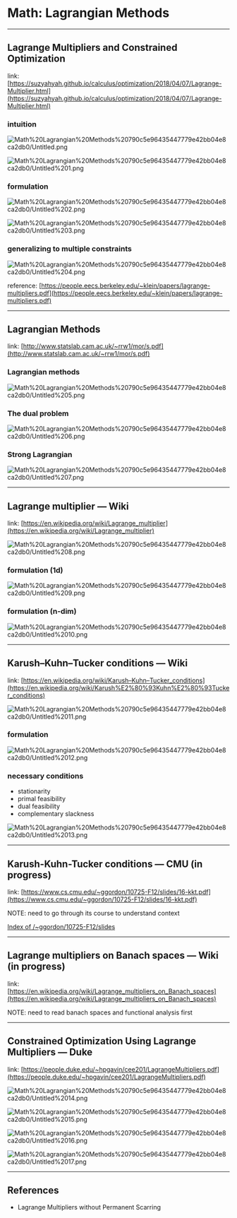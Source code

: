 # Math: Lagrangian Methods

---

## Lagrange Multipliers and Constrained Optimization

link: [https://suzyahyah.github.io/calculus/optimization/2018/04/07/Lagrange-Multiplier.html](https://suzyahyah.github.io/calculus/optimization/2018/04/07/Lagrange-Multiplier.html)

### intuition

![Math%20Lagrangian%20Methods%20790c5e96435447779e42bb04e8ca2db0/Untitled.png](Math%20Lagrangian%20Methods%20790c5e96435447779e42bb04e8ca2db0/Untitled.png)

![Math%20Lagrangian%20Methods%20790c5e96435447779e42bb04e8ca2db0/Untitled%201.png](Math%20Lagrangian%20Methods%20790c5e96435447779e42bb04e8ca2db0/Untitled%201.png)

### formulation

![Math%20Lagrangian%20Methods%20790c5e96435447779e42bb04e8ca2db0/Untitled%202.png](Math%20Lagrangian%20Methods%20790c5e96435447779e42bb04e8ca2db0/Untitled%202.png)

![Math%20Lagrangian%20Methods%20790c5e96435447779e42bb04e8ca2db0/Untitled%203.png](Math%20Lagrangian%20Methods%20790c5e96435447779e42bb04e8ca2db0/Untitled%203.png)

### generalizing to multiple constraints

![Math%20Lagrangian%20Methods%20790c5e96435447779e42bb04e8ca2db0/Untitled%204.png](Math%20Lagrangian%20Methods%20790c5e96435447779e42bb04e8ca2db0/Untitled%204.png)

reference: [https://people.eecs.berkeley.edu/~klein/papers/lagrange-multipliers.pdf](https://people.eecs.berkeley.edu/~klein/papers/lagrange-multipliers.pdf)

---

## Lagrangian Methods

link: [http://www.statslab.cam.ac.uk/~rrw1/mor/s.pdf](http://www.statslab.cam.ac.uk/~rrw1/mor/s.pdf) 

### Lagrangian methods

![Math%20Lagrangian%20Methods%20790c5e96435447779e42bb04e8ca2db0/Untitled%205.png](Math%20Lagrangian%20Methods%20790c5e96435447779e42bb04e8ca2db0/Untitled%205.png)

### The dual problem

![Math%20Lagrangian%20Methods%20790c5e96435447779e42bb04e8ca2db0/Untitled%206.png](Math%20Lagrangian%20Methods%20790c5e96435447779e42bb04e8ca2db0/Untitled%206.png)

### Strong Lagrangian

![Math%20Lagrangian%20Methods%20790c5e96435447779e42bb04e8ca2db0/Untitled%207.png](Math%20Lagrangian%20Methods%20790c5e96435447779e42bb04e8ca2db0/Untitled%207.png)

---

## Lagrange multiplier — Wiki

link: [https://en.wikipedia.org/wiki/Lagrange_multiplier](https://en.wikipedia.org/wiki/Lagrange_multiplier)

![Math%20Lagrangian%20Methods%20790c5e96435447779e42bb04e8ca2db0/Untitled%208.png](Math%20Lagrangian%20Methods%20790c5e96435447779e42bb04e8ca2db0/Untitled%208.png)

### formulation (1d)

![Math%20Lagrangian%20Methods%20790c5e96435447779e42bb04e8ca2db0/Untitled%209.png](Math%20Lagrangian%20Methods%20790c5e96435447779e42bb04e8ca2db0/Untitled%209.png)

### formulation (n-dim)

![Math%20Lagrangian%20Methods%20790c5e96435447779e42bb04e8ca2db0/Untitled%2010.png](Math%20Lagrangian%20Methods%20790c5e96435447779e42bb04e8ca2db0/Untitled%2010.png)

---

## Karush–Kuhn–Tucker conditions — Wiki

link: [https://en.wikipedia.org/wiki/Karush–Kuhn–Tucker_conditions](https://en.wikipedia.org/wiki/Karush%E2%80%93Kuhn%E2%80%93Tucker_conditions)

![Math%20Lagrangian%20Methods%20790c5e96435447779e42bb04e8ca2db0/Untitled%2011.png](Math%20Lagrangian%20Methods%20790c5e96435447779e42bb04e8ca2db0/Untitled%2011.png)

### formulation

![Math%20Lagrangian%20Methods%20790c5e96435447779e42bb04e8ca2db0/Untitled%2012.png](Math%20Lagrangian%20Methods%20790c5e96435447779e42bb04e8ca2db0/Untitled%2012.png)

### necessary conditions

- stationarity
- primal feasibility
- dual feasibility
- complementary slackness

![Math%20Lagrangian%20Methods%20790c5e96435447779e42bb04e8ca2db0/Untitled%2013.png](Math%20Lagrangian%20Methods%20790c5e96435447779e42bb04e8ca2db0/Untitled%2013.png)

---

## Karush-Kuhn-Tucker conditions — CMU (in progress)

link: [https://www.cs.cmu.edu/~ggordon/10725-F12/slides/16-kkt.pdf](https://www.cs.cmu.edu/~ggordon/10725-F12/slides/16-kkt.pdf) 

NOTE: need to go through its course to understand context  

[Index of /~ggordon/10725-F12/slides](https://www.cs.cmu.edu/~ggordon/10725-F12/slides/)

---

## Lagrange multipliers on Banach spaces — Wiki (in progress)

link: [https://en.wikipedia.org/wiki/Lagrange_multipliers_on_Banach_spaces](https://en.wikipedia.org/wiki/Lagrange_multipliers_on_Banach_spaces)

NOTE: need to read banach spaces and functional analysis first 

---

## Constrained Optimization Using Lagrange Multipliers — Duke

link: [https://people.duke.edu/~hpgavin/cee201/LagrangeMultipliers.pdf](https://people.duke.edu/~hpgavin/cee201/LagrangeMultipliers.pdf) 

![Math%20Lagrangian%20Methods%20790c5e96435447779e42bb04e8ca2db0/Untitled%2014.png](Math%20Lagrangian%20Methods%20790c5e96435447779e42bb04e8ca2db0/Untitled%2014.png)

![Math%20Lagrangian%20Methods%20790c5e96435447779e42bb04e8ca2db0/Untitled%2015.png](Math%20Lagrangian%20Methods%20790c5e96435447779e42bb04e8ca2db0/Untitled%2015.png)

![Math%20Lagrangian%20Methods%20790c5e96435447779e42bb04e8ca2db0/Untitled%2016.png](Math%20Lagrangian%20Methods%20790c5e96435447779e42bb04e8ca2db0/Untitled%2016.png)

![Math%20Lagrangian%20Methods%20790c5e96435447779e42bb04e8ca2db0/Untitled%2017.png](Math%20Lagrangian%20Methods%20790c5e96435447779e42bb04e8ca2db0/Untitled%2017.png)

---

## References

- Lagrange Multipliers without Permanent Scarring

[](https://people.eecs.berkeley.edu/~klein/papers/lagrange-multipliers.pdf)